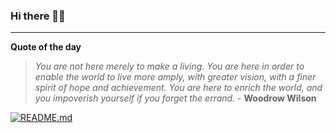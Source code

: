 ### Hi there 👋🏻


---

**Quote of the day**

> *You are not here merely to make a living. You are here in order to enable the world to live more amply, with greater vision, with a finer spirit of hope and achievement. You are here to enrich the world, and you impoverish yourself if you forget the errand.* - **Woodrow Wilson** 

[![README.md](https://github.com/marcolovazzano/marcolovazzano/actions/workflows/readme.yml/badge.svg?branch=main)](https://github.com/marcolovazzano/marcolovazzano/actions/workflows/readme.yml)
